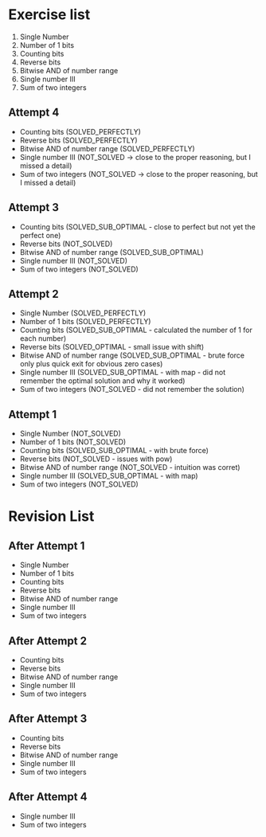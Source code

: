 # Exercise list
1. Single Number
2. Number of 1 bits
3. Counting bits
4. Reverse bits
5. Bitwise AND of number range
6. Single number III
7. Sum of two integers

## Attempt 4
* Counting bits (SOLVED_PERFECTLY)
* Reverse bits (SOLVED_PERFECTLY)
* Bitwise AND of number range (SOLVED_PERFECTLY)
* Single number III (NOT_SOLVED -> close to the proper reasoning, but I missed a detail)
* Sum of two integers (NOT_SOLVED -> close to the proper reasoning, but I missed a detail)

## Attempt 3
* Counting bits (SOLVED_SUB_OPTIMAL - close to perfect but not yet the perfect one)
* Reverse bits (NOT_SOLVED)
* Bitwise AND of number range (SOLVED_SUB_OPTIMAL)
* Single number III (NOT_SOLVED)
* Sum of two integers (NOT_SOLVED)

## Attempt 2
* Single Number (SOLVED_PERFECTLY)
* Number of 1 bits (SOLVED_PERFECTLY)
* Counting bits (SOLVED_SUB_OPTIMAL - calculated the number of 1 for each number)
* Reverse bits (SOLVED_OPTIMAL - small issue with shift)
* Bitwise AND of number range (SOLVED_SUB_OPTIMAL - brute force only plus quick exit for obvious zero cases)
* Single number III (SOLVED_SUB_OPTIMAL - with map - did not remember the optimal solution and why it worked)
* Sum of two integers (NOT_SOLVED - did not remember the solution)

## Attempt 1
* Single Number (NOT_SOLVED)
* Number of 1 bits (NOT_SOLVED)
* Counting bits (SOLVED_SUB_OPTIMAL - with brute force)
* Reverse bits (NOT_SOLVED - issues with pow)
* Bitwise AND of number range (NOT_SOLVED - intuition was corret)
* Single number III (SOLVED_SUB_OPTIMAL - with map)
* Sum of two integers (NOT_SOLVED)


# Revision List
## After Attempt 1
* Single Number
* Number of 1 bits
* Counting bits
* Reverse bits 
* Bitwise AND of number range
* Single number III 
* Sum of two integers

## After Attempt 2
* Counting bits
* Reverse bits
* Bitwise AND of number range
* Single number III
* Sum of two integers

## After Attempt 3
* Counting bits
* Reverse bits
* Bitwise AND of number range
* Single number III
* Sum of two integers

## After Attempt 4
* Single number III
* Sum of two integers